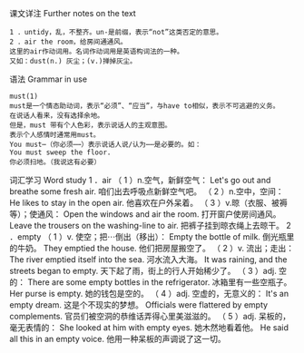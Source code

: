 课文详注 Further notes on the text
```
1 ．untidy，乱，不整齐。un-是前缀，表示“not”这类否定的意思。 
2 ．air the room，给房间通通风。 
这里的air作动词用。名词作动词用是英语构词法的一种。
又如：dust(n.) 灰尘；(v.)掸掉灰尘。
```
语法 Grammar in use 
```
must(1) 
must是一个情态助动词，表示“必须”、“应当”，与have to相似，表示不可逃避的义务。
在说话人看来，没有选择余地。
但是，must 带有个人色彩，表示说话人的主观意图。
表示个人感情时通常用must。
You must⋯（你必须⋯⋯）表示说话人说/认为⋯⋯是必要的。如： 
You must sweep the floor. 
你必须扫地。（我说这有必要） 
```

词汇学习 Word study 
1 ．air 
（ 1 ）n.空气，新鲜空气： 
Let's go out and breathe some fresh air. 
咱们出去呼吸点新鲜空气吧。 
（ 2 ）n.空中，空间： 
He likes to stay in the open air. 
他喜欢在户外呆着。 
（ 3 ）v.晾（衣服、被褥等）；使通风： 
Open the windows and air the room. 
打开窗户使房间通风。 
Leave the trousers on the washing-line to air. 
把裤子挂到晾衣绳上去晾干。 
2 ．empty 
（ 1 ）v. 使空；把⋯倒出（移出）： 
Empty the bottle of milk. 
倒光瓶里的牛奶。 
They emptied the house. 
他们把房屋搬空了。 
（ 2 ）v. 流出；走出： 
The river emptied itself into the sea. 
河水流入大海。 
It was raining, and the streets began to empty. 
天下起了雨，街上的行人开始稀少了。 
（ 3 ）adj. 空的： 
There are some empty bottles in the refrigerator. 
冰箱里有一些空瓶子。 
Her purse is empty. 
她的钱包是空的。 
（ 4 ）adj. 空虚的，无意义的： 
It's an empty dream. 
这是个不现实的梦想。 
Officials were flattered by empty complements. 
官员们被空洞的恭维话弄得心里美滋滋的。 
（ 5 ）adj. 呆板的，毫无表情的： 
She looked at him with empty eyes. 
她木然地看着他。 
He said all this in an empty voice. 
他用一种呆板的声调说了这一切。 